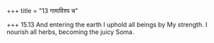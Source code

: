 +++
title = "13 गामाविश्य च"

+++
15.13 And entering the earth I uphold all beings by My strength. I
nourish all herbs, becoming the juicy Soma.
